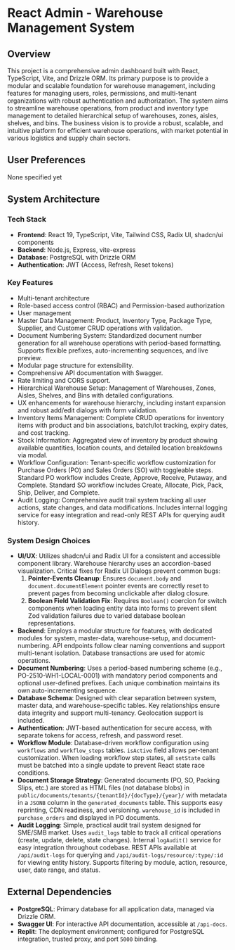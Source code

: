 # React Admin - Warehouse Management System

## Overview
This project is a comprehensive admin dashboard built with React, TypeScript, Vite, and Drizzle ORM. Its primary purpose is to provide a modular and scalable foundation for warehouse management, including features for managing users, roles, permissions, and multi-tenant organizations with robust authentication and authorization. The system aims to streamline warehouse operations, from product and inventory type management to detailed hierarchical setup of warehouses, zones, aisles, shelves, and bins. The business vision is to provide a robust, scalable, and intuitive platform for efficient warehouse operations, with market potential in various logistics and supply chain sectors.

## User Preferences
None specified yet

## System Architecture

### Tech Stack
- **Frontend**: React 19, TypeScript, Vite, Tailwind CSS, Radix UI, shadcn/ui components
- **Backend**: Node.js, Express, vite-express
- **Database**: PostgreSQL with Drizzle ORM
- **Authentication**: JWT (Access, Refresh, Reset tokens)

### Key Features
- Multi-tenant architecture
- Role-based access control (RBAC) and Permission-based authorization
- User management
- Master Data Management: Product, Inventory Type, Package Type, Supplier, and Customer CRUD operations with validation.
- Document Numbering System: Standardized document number generation for all warehouse operations with period-based formatting. Supports flexible prefixes, auto-incrementing sequences, and live preview.
- Modular page structure for extensibility.
- Comprehensive API documentation with Swagger.
- Rate limiting and CORS support.
- Hierarchical Warehouse Setup: Management of Warehouses, Zones, Aisles, Shelves, and Bins with detailed configurations.
- UX enhancements for warehouse hierarchy, including instant expansion and robust add/edit dialogs with form validation.
- Inventory Items Management: Complete CRUD operations for inventory items with product and bin associations, batch/lot tracking, expiry dates, and cost tracking.
- Stock Information: Aggregated view of inventory by product showing available quantities, location counts, and detailed location breakdowns via modal.
- Workflow Configuration: Tenant-specific workflow customization for Purchase Orders (PO) and Sales Orders (SO) with toggleable steps. Standard PO workflow includes Create, Approve, Receive, Putaway, and Complete. Standard SO workflow includes Create, Allocate, Pick, Pack, Ship, Deliver, and Complete.
- Audit Logging: Comprehensive audit trail system tracking all user actions, state changes, and data modifications. Includes internal logging service for easy integration and read-only REST APIs for querying audit history.

### System Design Choices
- **UI/UX**: Utilizes shadcn/ui and Radix UI for a consistent and accessible component library. Warehouse hierarchy uses an accordion-based visualization. Critical fixes for Radix UI Dialogs prevent common bugs:
    1.  **Pointer-Events Cleanup**: Ensures `document.body` and `document.documentElement` pointer events are correctly reset to prevent pages from becoming unclickable after dialog closure.
    2.  **Boolean Field Validation Fix**: Requires `Boolean()` coercion for switch components when loading entity data into forms to prevent silent Zod validation failures due to varied database boolean representations.
- **Backend**: Employs a modular structure for features, with dedicated modules for system, master-data, warehouse-setup, and document-numbering. API endpoints follow clear naming conventions and support multi-tenant isolation. Database transactions are used for atomic operations.
- **Document Numbering**: Uses a period-based numbering scheme (e.g., PO-2510-WH1-LOCAL-0001) with mandatory period components and optional user-defined prefixes. Each unique combination maintains its own auto-incrementing sequence.
- **Database Schema**: Designed with clear separation between system, master data, and warehouse-specific tables. Key relationships ensure data integrity and support multi-tenancy. Geolocation support is included.
- **Authentication**: JWT-based authentication for secure access, with separate tokens for access, refresh, and password reset.
- **Workflow Module**: Database-driven workflow configuration using `workflows` and `workflow_steps` tables. `isActive` field allows per-tenant customization. When loading workflow step states, all `setState` calls must be batched into a single update to prevent React state race conditions.
- **Document Storage Strategy**: Generated documents (PO, SO, Packing Slips, etc.) are stored as HTML files (not database blobs) in `public/documents/tenants/{tenantId}/{docType}/{year}/` with metadata in a `JSONB` column in the `generated_documents` table. This supports easy reprinting, CDN readiness, and versioning. `warehouse_id` is included in `purchase_orders` and displayed in PO documents.
- **Audit Logging**: Simple, practical audit trail system designed for SME/SMB market. Uses `audit_logs` table to track all critical operations (create, update, delete, state changes). Internal `logAudit()` service for easy integration throughout codebase. REST APIs available at `/api/audit-logs` for querying and `/api/audit-logs/resource/:type/:id` for viewing entity history. Supports filtering by module, action, resource, user, date range, and status.

## External Dependencies
- **PostgreSQL**: Primary database for all application data, managed via Drizzle ORM.
- **Swagger UI**: For interactive API documentation, accessible at `/api-docs`.
- **Replit**: The deployment environment; configured for PostgreSQL integration, trusted proxy, and port `5000` binding.